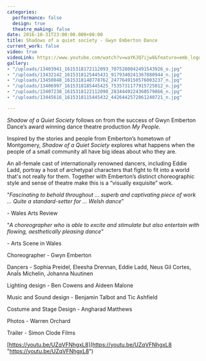 ```yaml
---
categories:
  performance: false
  design: true
  theatre_making: false
date: 2016-10-31T23:00:00.000+00:00
title: Shadows of a quiet society - Gwyn Emberton Dance
current_work: false
video: true
videoLink: https://www.youtube.com/watch?v=waYKJQ7ijw8&feature=emb_logo
gallery:
- "/uploads/13403941_1615318172112093_7075280042491543926_o.jpg"
- "/uploads/13432142_1615318125445431_9179340241367880944_n.jpg"
- "/uploads/13450848_1615318148778762_2477649150576003237_n.jpg"
- "/uploads/13406997_1615318185445425_7535731177915725012_n.jpg"
- "/uploads/13407238_1615318122112098_2834449224360579866_n.jpg"
- "/uploads/13445616_1615318115445432_4426442572861240721_n.jpg"

---
```

_Shadow of a Quiet Society_ follows on from the success of Gwyn Emberton Dance’s award winning dance theatre production _My People_.

Inspired by the stories and people from Emberton’s hometown of Montgomery, _Shadow of a Quiet Society_ explores what happens when the people of a small community all have big ideas about who they are.

An all-female cast of internationally renowned dancers, including Eddie Ladd, portray a host of archetypal characters that fight to fit into a world that's not really for them. Together with Emberton’s distinct choreographic style and sense of theatre make this is a “visually exquisite” work.

“_Fascinating to behold throughout … superb and captivating piece of work … Quite a standard-setter for … Welsh dance_”

\- Wales Arts Review

“_A choreographer who is able to excite and stimulate but also entertain with flowing, aesthetically pleasing dance_”

\- Arts Scene in Wales

Choreographer - Gwyn Emberton

Dancers - Sophia Preidel, Eleesha Drennan, Eddie Ladd, Neus Gil Cortes,  AnaÏs Michelin, Johanna Nuutinen

Lighting design - Ben Cowens and Aideen Malone

Music and Sound design  - Benjamin Talbot and Tic Ashfield

Costume and Stage Design - Angharad Matthews

Photos - Warren Orchard

Trailer - Simon Clode Films

[https://youtu.be/UZqVFNhgxL8](https://youtu.be/UZqVFNhgxL8 "https://youtu.be/UZqVFNhgxL8")